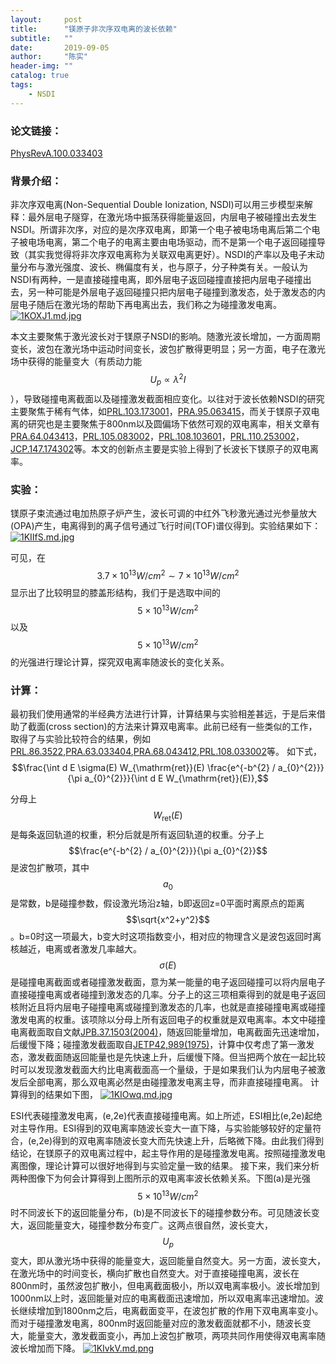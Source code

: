 ```yaml
---
layout:     post
title:      "镁原子非次序双电离的波长依赖"
subtitle:   ""
date:       2019-09-05
author:     "陈实"
header-img: ""
catalog: true
tags:
    - NSDI
---
```

### 论文链接：
[PhysRevA.100.033403](https://journals.aps.org/pra/abstract/10.1103/PhysRevA.100.033403)

### 背景介绍：
非次序双电离(Non-Sequential Double Ionization, NSDI)可以用三步模型来解释：最外层电子隧穿，在激光场中振荡获得能量返回，内层电子被碰撞出去发生NSDI。所谓非次序，对应的是次序双电离，即第一个电子被电场电离后第二个电子被电场电离，第二个电子的电离主要由电场驱动，而不是第一个电子返回碰撞导致（其实我觉得将非次序双电离称为关联双电离更好）。NSDI的产率以及电子末动量分布与激光强度、波长、椭偏度有关，也与原子，分子种类有关。一般认为NSDI有两种，一是直接碰撞电离，即外层电子返回碰撞直接把内层电子碰撞出去，另一种可能是外层电子返回碰撞只把内层电子碰撞到激发态，处于激发态的内层电子随后在激光场的帮助下再电离出去，我们称之为碰撞激发电离。
[![1KOXJ1.md.jpg](https://s2.ax1x.com/2020/01/28/1KOXJ1.md.jpg)](https://imgchr.com/i/1KOXJ1)

本文主要聚焦于激光波长对于镁原子NSDI的影响。随激光波长增加，一方面周期变长，波包在激光场中运动时间变长，波包扩散得更明显；另一方面，电子在激光场中获得的能量变大（有质动力能$$U_p\propto\lambda^2I$$），导致碰撞电离截面以及碰撞激发截面相应变化。以往对于波长依赖NSDI的研究主要聚焦于稀有气体，如[PRL.103.173001](https://journals.aps.org/prl/abstract/10.1103/PhysRevLett.103.173001)，[PRA.95.063415](https://journals.aps.org/pra/abstract/10.1103/PhysRevA.95.063415)，而关于镁原子双电离的研究也是主要聚焦于800nm以及圆偏场下依然可观的双电离率，相关文章有[PRA.64.043413](https://journals.aps.org/pra/abstract/10.1103/PhysRevA.64.043413)，[PRL.105.083002](https://journals.aps.org/prl/abstract/10.1103/PhysRevLett.105.083002)，[PRL.108.103601](https://journals.aps.org/prl/abstract/10.1103/PhysRevLett.108.103601)，[PRL.110.253002](https://journals.aps.org/prl/abstract/10.1103/PhysRevLett.110.253002)，[JCP.147.174302](https://aip.scitation.org/doi/10.1063/1.5001668)等。本文的创新点主要是实验上得到了长波长下镁原子的双电离率。

### 实验：
镁原子束流通过电加热原子炉产生，波长可调的中红外飞秒激光通过光参量放大(OPA)产生，电离得到的离子信号通过飞行时间(TOF)谱仪得到。实验结果如下：
[![1KIIfS.md.jpg](https://s2.ax1x.com/2020/01/28/1KIIfS.md.jpg)](https://imgchr.com/i/1KIIfS)

可见，在$$3.7\times 10^{13}W/cm^2\sim 7\times 10^{13}W/cm^2$$显示出了比较明显的膝盖形结构，我们于是选取中间的$$5\times 10^{13}W/cm^2$$以及$$5\times 10^{13}W/cm^2$$的光强进行理论计算，探究双电离率随波长的变化关系。

### 计算：
最初我们使用通常的半经典方法进行计算，计算结果与实验相差甚远，于是后来借助了截面(cross section)的方法来计算双电离率。此前已经有一些类似的工作，取得了与实验比较符合的结果，例如[PRL.86.3522](https://journals.aps.org/prl/abstract/10.1103/PhysRevLett.86.3522),[PRA.63.033404](https://journals.aps.org/pra/abstract/10.1103/PhysRevA.63.033404),[PRA.68.043412](https://journals.aps.org/pra/abstract/10.1103/PhysRevA.68.043412),[PRL.108.033002](https://journals.aps.org/prl/abstract/10.1103/PhysRevLett.108.033002)等。
如下式，
$$\frac{\int d E \sigma(E) W_{\mathrm{ret}}(E) \frac{e^{-b^{2} / a_{0}^{2}}}{\pi a_{0}^{2}}}{\int d E W_{\mathrm{ret}}(E)},$$

分母上$$W_{\mathrm{ret}}(E)$$是每条返回轨道的权重，积分后就是所有返回轨道的权重。分子上$$\frac{e^{-b^{2} / a_{0}^{2}}}{\pi a_{0}^{2}}$$是波包扩散项，其中$$a_{0}$$是常数，b是碰撞参数，假设激光场沿z轴，b即返回z=0平面时离原点的距离$$\sqrt{x^2+y^2}$$。b=0时这一项最大，b变大时这项指数变小，相对应的物理含义是波包返回时离核越近，电离或者激发几率越大。$$\sigma(E)$$是碰撞电离截面或者碰撞激发截面，意为某一能量的电子返回碰撞可以将内层电子直接碰撞电离或者碰撞到激发态的几率。分子上的这三项相乘得到的就是电子返回核附近且将内层电子碰撞电离或碰撞到激发态的几率，也就是直接碰撞电离或碰撞激发电离的权重。该项除以分母上所有返回电子的权重就是双电离率。本文中碰撞电离截面取自文献[JPB.37.1503(2004)](https://iopscience.iop.org/article/10.1088/0953-4075/37/7/011)，随返回能量增加，电离截面先迅速增加，后缓慢下降；碰撞激发截面取自[JETP42,989(1975)](http://jetp.ac.ru/cgi-bin/e/index/e/42/6/p989?a=list)，计算中仅考虑了第一激发态，激发截面随返回能量也是先快速上升，后缓慢下降。但当把两个放在一起比较时可以发现激发截面大约比电离截面高一个量级，于是如果我们认为内层电子被激发后全部电离，那么双电离必然是由碰撞激发电离主导，而非直接碰撞电离。
计算得到的结果如下图，
[![1KIOwq.md.jpg](https://s2.ax1x.com/2020/01/28/1KIOwq.md.jpg)](https://imgchr.com/i/1KIOwq)

ESI代表碰撞激发电离，(e,2e)代表直接碰撞电离。如上所述，ESI相比(e,2e)起绝对主导作用。ESI得到的双电离率随波长变大一直下降，与实验能够较好的定量符合，(e,2e)得到的双电离率随波长变大而先快速上升，后略微下降。由此我们得到结论，在镁原子的双电离过程中，起主导作用的是碰撞激发电离。按照碰撞激发电离图像，理论计算可以很好地得到与实验定量一致的结果。
接下来，我们来分析两种图像下为何会计算得到上图所示的双电离率波长依赖关系。下图(a)是光强$$5\times 10^{13}W/cm^2$$时不同波长下的返回能量分布，(b)是不同波长下的碰撞参数分布。可见随波长变大，返回能量变大，碰撞参数分布变广。这两点很自然，波长变大，$$U_p$$变大，即从激光场中获得的能量变大，返回能量自然变大。另一方面，波长变大，在激光场中的时间变长，横向扩散也自然变大。对于直接碰撞电离，波长在800nm时，虽然波包扩散小，但电离截面极小，所以双电离率极小。波长增加到1000nm以上时，返回能量对应的电离截面迅速增加，所以双电离率迅速增加。波长继续增加到1800nm之后，电离截面变平，在波包扩散的作用下双电离率变小。而对于碰撞激发电离，800nm时返回能量对应的激发截面就都不小，随波长变大，能量变大，激发截面变小，再加上波包扩散项，两项共同作用使得双电离率随波长增加而下降。
[![1KIvkV.md.png](https://s2.ax1x.com/2020/01/28/1KIvkV.md.png)](https://imgchr.com/i/1KIvkV)
